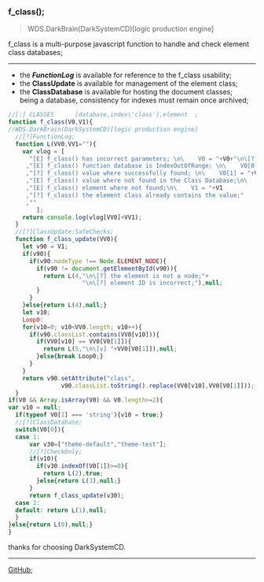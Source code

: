 ### f_class();

> WDS.DarkBrain(DarkSystemCD)[logic production engine]

f_class is a multi-purpose javascript function to handle and check element class databases;<hr>

* the ***FunctionLog*** is available for reference to the f_class usability;
* the **ClassUpdate** is available for management of the element class;
* the **ClassDatabase** is available for hosting the document classes;<br>
being a database, consistency for indexes must remain once archived;

```javascript
//[:] CLASSES      [database,index\'class'],element  ;
function f_class(V0,V1){
//WDS.DarkBrain(DarkSystemCD)[logic production engine]
  //[?]FunctionLog;
  function L(VV0,VV1=""){
    var vlog = [
      "[E] f_class() has incorrect parameters; \n\    V0 = "+V0+"\n\[?] V0 must be array with length 2; [X,X]"
     ,"[E] f_class() function database is IndexOutOfRange; \n\    V0[0] = "+V0[0]
     ,"[?] f_class() value where successfully found; \n\    V0[1] = "+V0[1]
     ,"[E] f_class() value where not found in the Class Database;\n\    V0[1] = "+V0[1]
     ,"[E] f_class() element where not found;\n\    V1 = "+V1
     ,"[?] f_class() the element class already contains the value;"
     ,""
        ];
    return console.log(vlog[VV0]+VV1);
  }
  //[?]ClassUpdate:SafeChecks;
  function f_class_update(VV0){
    let v90 = V1;
    if(v90){
      if(v90.nodeType !== Node.ELEMENT_NODE){
        if(v90 != document.getElementById(v90)){
          return L(4,"\n\[?] the element is not a node;"+
                     "\n\[?] element ID is incorrect;"),null;
        }
      }
    }else{return L(4),null;}
    let v10;
    Loop0:
    for(v10=0; v10<VV0.length; v10++){
      if(v90.classList.contains(VV0[v10])){
        if(VV0[v10] == VV0[V0[1]]){
          return L(5,"\n\[v] "+VV0[V0[1]]),null;
        }else{break Loop0;}
      }
    }
    return v90.setAttribute("class", 
               v90.classList.toString().replace(VV0[v10],VV0[V0[1]]));
  }
if(V0 && Array.isArray(V0) && V0.length>=2){
var v10 = null;
  if(typeof V0[1] === 'string'){v10 = true;}
  //[?]ClassDatabase;
  switch(V0[0]){
  case 1:
      var v30=["theme-default","theme-test"];
      //[?]CheckOnly;
      if(v10){
        if(v30.indexOf(V0[1])>=0){
          return L(2),true;
        }else{return L(3),null;}
      }
      return f_class_update(v30);
  case 2:
  default: return L(1),null;
  }
}else{return L(0),null;}
}
```

thanks for choosing DarkSystemCD.<hr>

[GitHub](https://github.com/DarkSystemCD);
